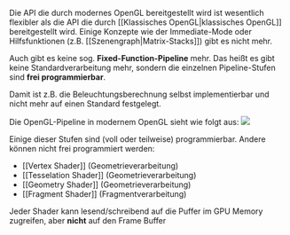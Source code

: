 Die API die durch modernes OpenGL bereitgestellt wird ist wesentlich flexibler als die API die durch [[Klassisches OpenGL|klassisches OpenGL]] bereitgestellt wird.
Einige Konzepte wie der Immediate-Mode oder Hilfsfunktionen (z.B. [[Szenengraph|Matrix-Stacks]]) gibt es nicht mehr.

Auch gibt es keine sog. **Fixed-Function-Pipeline** mehr. Das heißt es gibt keine Standardverarbeitung mehr, sondern die einzelnen Pipeline-Stufen sind **frei programmierbar**.

Damit ist z.B. die Beleuchtungsberechnung selbst implementierbar und nicht mehr auf einen Standard festgelegt.

Die OpenGL-Pipeline in modernem OpenGL sieht wie folgt aus:
![](modern_opengl_pipeline.png)

Einige dieser Stufen sind (voll oder teilweise) programmierbar. Andere können nicht frei programmiert werden:

- [[Vertex Shader]] (Geometrieverarbeitung)
- [[Tesselation Shader]] (Geometrieverarbeitung)
- [[Geometry Shader]] (Geometrieverarbeitung)
- [[Fragment Shader]] (Fragmentverarbeitung)

Jeder Shader kann lesend/schreibend auf die Puffer im GPU Memory zugreifen, aber **nicht** auf den Frame Buffer